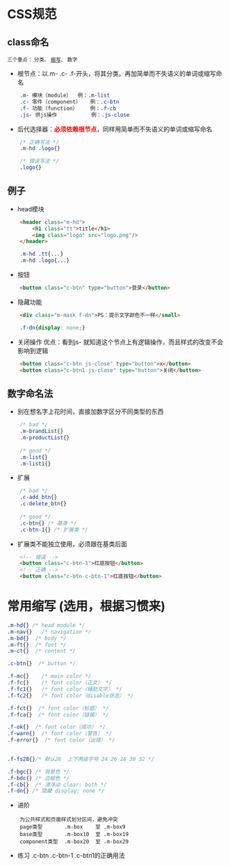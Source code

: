# CSS规范

## class命名

<small>三个重点： 分类、 <a href="#abbr">缩写</a>、 数字</small>

- 根节点：以.m- .c- .f-开头，将其分类。再加简单而不失语义的单词或缩写命名

```css
    .m- 模块（module）  例：.m-list
    .c- 零件（component）   例：.c-btn
    .f- 功能（function）    例：.f-cb
    .js- 供js操作           例：.js-close
```

- 后代选择器：<b style="color:red">必须依赖根节点</b>，同样用简单而不失语义的单词或缩写命名
    
```css
    /* 正确写法 */
    .m-hd .logo{}

    /* 错误写法 */
    .logo{}
```

## 例子

* head模块
```html
    <header class="m-hd">
        <h1 class="tt">title</h1>
        <img class="logo" src="logo.png"/>
    </header>
```
```css
    .m-hd .tt{...}
    .m-hd .logo{...}
```

* 按钮
```html
    <button class="c-btn" type="button">登录</button>
```

* 隐藏功能
```html
    <div class="m-mask f-dn">PS：提示文字颜色不一样</small> 
```
```css
    .f-dn{display: none;}
```


* 关闭操作
优点：看到js- 就知道这个节点上有逻辑操作，而且样式的改变不会影响到逻辑
```html
    <button class="c-btn js-close" type="button">x</button>
    <button class="c-btn1 js-close" type="button">关闭</button>
```

## 数字命名法
- 别在想名字上花时间，直接加数字区分不同类型的东西
```css
    /* bad */
    .m-brandList{}
    .m-productList{}
    
    /* good */
    .m-list{}
    .m-list1{}
```

- 扩展
```css
    /* bad */
    .c-add_btn{}
    .c-delete_btn{}
    
    /* good */
    .c-btn{} /* 基类 */
    .c-btn-1{} /* 扩展类 */
```

- 扩展类不能独立使用，必须跟在基类后面
```html
    <!-- 错误 -->
    <button class="c-btn-1">红底按钮</button>
    <!-- 正确 -->
    <button class="c-btn c-btn-1">红底按钮</button>
```

# <span id="abbr">常用缩写<span> (选用，根据习惯来)
```css
.m-hd{} /* head module */
.m-nav{}   /* navigation */
.m-bd{}  /* body */
.m-ft{}  /* foot */
.m-ct{}  /* content */

.c-btn{}  /* button */

.f-mc{}    /* main color */
.f-fc{}    /* font color（正文） */
.f-fc1{}   /* font color（辅助文字） */
.f-fc2{}   /* font color（disable状态） */

.f-fct{}  /* font color（标题） */
.f-fca{}  /* font color（链接） */

.f-ok{}  /* font color（成功） */
.f-warn{}  /* font color（警告） */
.f-error{}  /* font color（出错） */

 
.f-fs28{}/* 默认28  上下两级字号 24 26 28 30 32 */

.f-bgc{} /* 背景色 */
.f-bdc{} /* 边框色 */
.f-cb{}  /* 清浮动 clear: both */
.f-dn{} /* 隐藏 display: none */
```


- 进阶
```
    为公共样式和页面样式划分区间，避免冲突
    page类型       .m-box    至 .m-box9
    base类型       .m-box10  至 .m-box19
    component类型  .m-box20  至 .m-box29
```

- 练习
.c-btn .c-btn-1 .c-btn1的正确用法